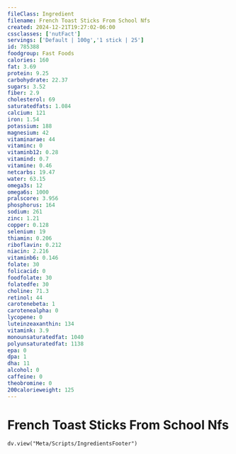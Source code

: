 ```yaml
---
fileClass: Ingredient
filename: French Toast Sticks From School Nfs
created: 2024-12-21T19:27:02-06:00
cssclasses: ['nutFact']
servings: ['Default | 100g','1 stick | 25']
id: 785388
foodgroup: Fast Foods
calories: 160
fat: 3.69
protein: 9.25
carbohydrate: 22.37
sugars: 3.52
fiber: 2.9
cholesterol: 69
saturatedfats: 1.084
calcium: 121
iron: 1.54
potassium: 188
magnesium: 42
vitaminarae: 44
vitaminc: 0
vitaminb12: 0.28
vitamind: 0.7
vitamine: 0.46
netcarbs: 19.47
water: 63.15
omega3s: 12
omega6s: 1000
pralscore: 3.956
phosphorus: 164
sodium: 261
zinc: 1.21
copper: 0.128
selenium: 19
thiamin: 0.206
riboflavin: 0.212
niacin: 2.216
vitaminb6: 0.146
folate: 30
folicacid: 0
foodfolate: 30
folatedfe: 30
choline: 71.3
retinol: 44
carotenebeta: 1
carotenealpha: 0
lycopene: 0
luteinzeaxanthin: 134
vitamink: 3.9
monounsaturatedfat: 1040
polyunsaturatedfat: 1138
epa: 0
dpa: 1
dha: 11
alcohol: 0
caffeine: 0
theobromine: 0
200calorieweight: 125
---
```


# French Toast Sticks From School Nfs

```dataviewjs
dv.view("Meta/Scripts/IngredientsFooter")
```